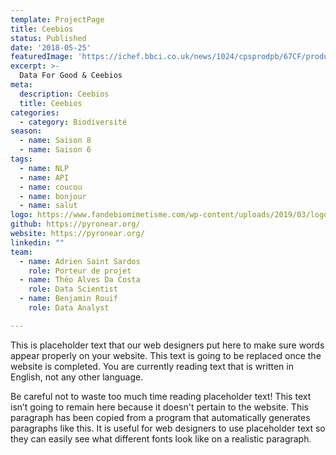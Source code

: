```yaml
---
template: ProjectPage
title: Ceebios
status: Published
date: '2018-05-25'
featuredImage: 'https://ichef.bbci.co.uk/news/1024/cpsprodpb/67CF/production/_108857562_mediaitem108857561.jpg'
excerpt: >-
  Data For Good & Ceebios
meta:
  description: Ceebios
  title: Ceebios
categories:
  - category: Biodiversité
season:
  - name: Saison 8
  - name: Saison 6
tags:
  - name: NLP
  - name: API
  - name: coucou
  - name: bonjour
  - name: salut
logo: https://www.fandebiomimetisme.com/wp-content/uploads/2019/03/logo-ceebios.jpg
github: https://pyronear.org/
website: https://pyronear.org/
linkedin: ""
team:
  - name: Adrien Saint Sardos
    role: Porteur de projet
  - name: Théo Alves Da Costa
    role: Data Scientist
  - name: Benjamin Rouif
    role: Data Analyst

---
```


This is placeholder text that our web designers put here to make sure words appear properly on your website. This text is going to be replaced once the website is completed. You are currently reading text that is written in English, not any other language.

Be careful not to waste too much time reading placeholder text! This text isn’t going to remain here because it doesn't pertain to the website. This paragraph has been copied from a program that automatically generates paragraphs like this. It is useful for web designers to use placeholder text so they can easily see what different fonts look like on a realistic paragraph.
